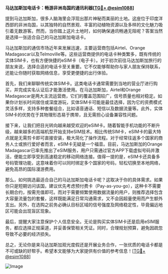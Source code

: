 **马达加斯加电话卡：畅游非洲岛国的通讯利器[[TG💪+ @esim1088](https://t.me/s/esim1088)]**

提到马达加斯加，很多人脑海里会浮现出那片神秘而美丽的土地。这座位于印度洋西部的非洲岛国，以其独特的自然景观、丰富的动植物资源以及多样的文化魅力吸引着无数游客。然而，当你踏上这片土地时，如何确保通讯畅通无阻呢？答案当然是选择一张适合自己的马达加斯加电话卡。

马达加斯加的通信市场近年来发展迅速，主要运营商包括Airtel、Orange Madagascar以及Telmoville等。这些运营商提供的电话卡种类繁多，既有传统的实体SIM卡，也有方便快捷的eSIM卡（电子卡）。对于初次前往马达加斯加旅行的朋友来说，选择合适的电话卡至关重要。它不仅能够帮助你与家人朋友保持联系，还能让你随时获取网络信息，享受更便捷的出行体验。

首先，我们来聊聊传统实体SIM卡。这类电话卡通常需要到当地的营业厅进行购买，并完成实名认证后才能激活使用。在马达加斯加，Airtel和Orange Madagascar是两大主流运营商，它们的覆盖范围较广，信号质量也相对稳定。如果你计划长时间居住或深度游玩，实体SIM卡可能是最佳选择，因为它的资费模式灵活多样，支持多种套餐组合，比如语音通话、短信以及数据流量等。此外，实体SIM卡的优势在于其物理形态易于携带，且无需担心设备兼容性问题。

接下来，让我们把目光转向越来越受欢迎的eSIM卡。随着智能手机功能的不断升级，越来越多的高端机型开始支持eSIM技术。相比传统SIM卡，eSIM卡的最大特点就是无需剪卡即可直接安装，极大简化了操作流程。对于经常往返多个国家的商务人士或旅行爱好者而言，eSIM卡无疑是一个福音。目前，马达加斯加的Orange Madagascar已率先推出了eSIM服务，用户只需通过官方APP下载虚拟号码并激活，便能立即享受到高速稳定的移动网络连接。值得一提的是，eSIM卡还具备多号码管理功能，这意味着你可以同时绑定多个国家的号码，轻松切换至本地网络，避免高昂的国际漫游费用。

那么，如何挑选最适合自己的马达加斯加电话卡呢？这取决于你的具体需求。如果你只是短期访问该国，建议优先考虑预付费卡（Pay-as-you-go），这种卡不需要长期合约，按需充值即可。而对于需要频繁使用数据流量的用户，则推荐选择包含大容量流量包的套餐，这样既能满足日常沟通需求，又不会因超量使用而产生额外支出。另外，在选购之前务必确认目标区域的信号强度及网络稳定性，毕竟偏远地区可能会出现盲区现象。

最后，提醒大家注意保护个人信息安全。无论是购买实体SIM卡还是启用eSIM服务，都应选择正规渠道，并妥善保管相关凭证。同时，合理规划预算，避免因疏忽导致不必要的经济损失。

总之，无论你是来马达加斯加观光度假还是开展业务合作，一张优质的电话卡都是不可或缺的好帮手。希望本文能够为大家提供有价值的参考信息！[[TG💪+ @esim1088](https://t.me/s/esim1088)] 

![Image](https://i.postimg.cc/4NQfJmqS/Snipaste-2025-05-13-00-14-12.png)
